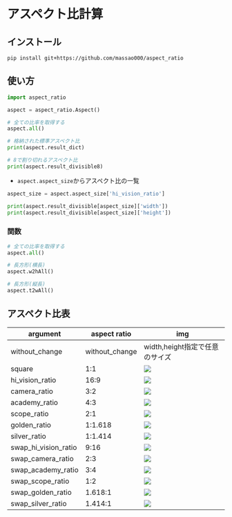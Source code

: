 
# アスペクト比計算

## インストール
```
pip install git+https://github.com/massao000/aspect_ratio
```

## 使い方

```python
import aspect_ratio

aspect = aspect_ratio.Aspect()

# 全ての比率を取得する
aspect.all()

# 格納された標準アスペクト比
print(aspect.result_dict)

# 8で割り切れるアスペクト比
print(aspect.result_divisible8)
```

* `aspect.aspect_size`からアスペクト比の一覧
```python
aspect_size = aspect.aspect_size['hi_vision_ratio']

print(aspect.result_divisible[aspect_size]['width'])
print(aspect.result_divisible[aspect_size]['height'])
```


### 関数
```python
# 全ての比率を取得する
aspect.all()

# 長方形(横長)
aspect.w2hAll()

# 長方形(縦長)
aspect.t2wAll()
```

## アスペクト比表
|argument|aspect ratio|img|
|--|--|--|
|without_change|without_change|width,height指定で任意のサイズ|
|square|1:1|![](imgs/1-1.png)|
|hi_vision_ratio|16:9|![](imgs/16-9.png)|
|camera_ratio|3:2|![](imgs/3-2.png)|
|academy_ratio|4:3|![](imgs/4-3.png)|
|scope_ratio|2:1|![](imgs/2-1.png)|
|golden_ratio|1:1.618|![](imgs/1-1.618.png)|
|silver_ratio|1:1.414|![](imgs/1-1.414.png)|
|swap_hi_vision_ratio|9:16|![](imgs/9-16.png)|
|swap_camera_ratio|2:3|![](imgs/2-3.png)|
|swap_academy_ratio|3:4|![](imgs/3-4.png)|
|swap_scope_ratio|1:2|![](imgs/1-2.png)|
|swap_golden_ratio|1.618:1|![](imgs/1.618-1.png)|
|swap_silver_ratio|1.414:1|![](imgs/1.414-1.png)|
